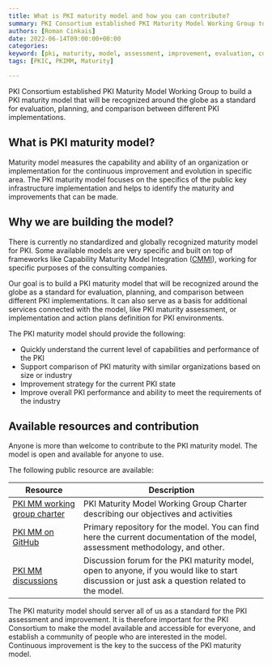 ```yaml
---
title: What is PKI maturity model and how you can contribute?
summary: PKI Consortium established PKI Maturity Model Working Group to build a PKI maturity model that will be recognized around the globe as a standard for evaluation, planning, and comparison between different PKI implementations.
authors: [Roman Cinkais]
date: 2022-06-14T09:00:00+00:00
categories:
keyword: [pki, maturity, model, assessment, improvement, evaluation, comparison, performance, capability, ability]
tags: [PKIC, PKIMM, Maturity]

---
```


PKI Consortium established PKI Maturity Model Working Group to build a PKI maturity model that will be recognized around the globe as a standard for evaluation, planning, and comparison between different PKI implementations.

## What is PKI maturity model?

Maturity model measures the capability and ability of an organization or implementation for the continuous improvement and evolution in specific area. The PKI maturity model focuses on the specifics of the public key infrastructure implementation and helps to identify the maturity and improvements that can be made. 

## Why we are building the model?

There is currently no standardized and globally recognized maturity model for PKI. Some available models are very specific and built on top of frameworks like Capability Maturity Model Integration ([CMMI](https://en.wikipedia.org/wiki/Capability_Maturity_Model_Integration)), working for specific purposes of the consulting companies.

Our goal is to build a PKI maturity model that will be recognized around the globe as a standard for evaluation, planning, and comparison between different PKI implementations. It can also serve as a basis for additional services connected with the model, like PKI maturity assessment, or implementation and action plans definition for PKI environments.

The PKI maturity model should provide the following:

- Quickly understand the current level of capabilities and performance of the PKI
- Support comparison of PKI maturity with similar organizations based on size or industry
- Improvement strategy for the current PKI state
- Improve overall PKI performance and ability to meet the requirements of the industry

## Available resources and contribution

Anyone is more than welcome to contribute to the PKI maturity model. The model is open and available for anyone to use.

The following public resource are available:

| Resource | Description |
| --- | --- |
| [PKI MM working group charter](https://pkic.org/wg/pkimm/charter) | PKI Maturity Model Working Group Charter describing our objectives and activities |
| [PKI MM on GitHub](https://github.com/pkic/pkimm) | Primary repository for the model. You can find here the current documentation of the model, assessment methodology, and other. |
| [PKI MM discussions](https://github.com/pkic/community/discussions/categories/pki-maturity-model-pkimm) | Discussion forum for the PKI maturity model, open to anyone, if you would like to start discussion or just ask a question related to the model. |

The PKI maturity model should server all of us as a standard for the PKI assessment and improvement. It is therefore important for the PKI Consortium to make the model available and accessible for everyone, and establish a community of people who are interested in the model. Continuous improvement is the key to the success of the PKI maturity model.